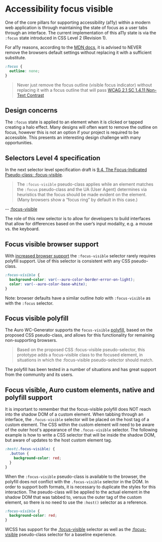 # Accessibility focus visible

One of the core pillars for supporting accessibility (a11y) within a modern web application is through maintaining the state of focus as a user tabs through an interface. The current implementation of this a11y state is via the `:focus` state introduced in CSS Level 2 (Revision 1).

For a11y reasons, according to the [MDN docs](https://developer.mozilla.org/en-US/docs/Web/CSS/:focus#Accessibility_Concerns), it is advised to NEVER remove the browsers default settings without replacing it with a sufficient substitute.

```css
:focus {
  outline: none;
}
```

> Never just remove the focus outline (visible focus indicator) without replacing it with a focus outline that will pass [WCAG 2.1 SC 1.4.11 Non-Text Contrast](https://www.w3.org/WAI/WCAG21/Understanding/non-text-contrast.html)

## Design concerns

The `:focus` state is applied to an element when it is clicked or tapped creating a halo effect. Many designs will often want to remove the outline on focus, however this is not an option if your project is required to be accessible. This presents an interesting design challenge with many opportunities.

## Selectors Level 4 specification

In the next selector level specification draft is [9.4. The Focus-Indicated Pseudo-class: :focus-visible](https://drafts.csswg.org/selectors-4/#the-focus-visible-pseudo).

> The `:focus-visible` pseudo-class applies while an element matches the `:focus` pseudo-class and the UA (User Agent) determines via heuristics that the focus should be made evident on the element. (Many browsers show a “focus ring” by default in this case.)

-- [:focus-visible](https://developer.mozilla.org/en-US/docs/Web/CSS/:focus-visible)

The role of this new selector is to allow for developers to build interfaces that allow for differences based on the user’s input modality, e.g. a mouse vs. the keyboard.

## Focus visible browser support

With [increased browser support](https://caniuse.com/?search=focus-visible) the `:focus-visible` selector rarely requires polyfill support. Use of this selector is consistent with any CSS pseudo-class.

```css
:focus-visible {
  background-color: var(--auro-color-border-error-on-light);
  color: var(--auro-color-base-white);
}
```

Note: browser defaults have a similar outline _halo_ with `:focus-visible` as with the `:focus` selector.

## Focus visible polyfill

The Auro WC-Generator supports the `focus-visible` [polyfill](https://www.npmjs.com/package/focus-visible), based on the proposed CSS pseudo-class, and allows for this functionality for remaining non-supporting browsers.

> Based on the proposed CSS :focus-visible pseudo-selector, this prototype adds a focus-visible class to the focused element, in situations in which the :focus-visible pseudo-selector should match.

The polyfill has been tested in a number of situations and has great support from the community and its users.

## Focus visible, Auro custom elements, native and polyfill support

It is important to remember that the focus-visible polyfill does NOT reach into the shadow DOM of a custom element. When tabbing through an interface, the `.focus-visible` selector will be placed on the host tag of a custom element. The CSS within the custom element will need to be aware of the outer host's appearance of the `.focus-visible` selector. The following example is how to write a CSS selector that will be inside the shadow DOM, but aware of updates to the host custom element tag.

```css
:host(.focus-visible) {
  .button {
    background-color: red;
  }
}
```

When the `:focus-visible` pseudo-class is available to the browser, the polyfill does not conflict with the `.focus-visible` selector in the DOM. In order to support both formats, it is necessary to duplicate the styles for this interaction. The pseudo-class will be applied to the actual element in the shadow DOM that was tabbed to, versus the outer tag of the custom element, so there is no need to use the `:host()` selector as a reference.

```css
:focus-visible {
  background-color: red;
}
```

WCSS has support for the [.focus-visible](https://alaskaairlines.github.io/WebCoreStyleSheets/#accessibility-css) selector as well as the [:focus-visible](https://alaskaairlines.github.iodocs/#core-css-#{$scope}%20*) pseudo-class selector for a baseline experience.
